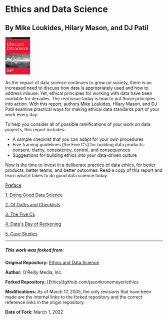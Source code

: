 # Ethics and Data Science
## By Mike Loukides, Hilary Mason, and DJ Patil
	  
[![Ethics and Data Science, by Mike Loukides](logo.png)]([https://resources.oreilly.com/examples/0636920203964](https://resources.oreilly.com/examples/0636920203964))
	  
As the impact of data science continues to grow on society, there is an increased need to discuss how data is appropriately used and how to address misuse. Yet, ethical principles for working with data have been available for decades. The real issue today is how to put those principles into action. With this report, authors Mike Loukides, Hilary Mason, and DJ Patil examine practical ways for making ethical data standards part of your work every day.

To help you consider all of possible ramifications of your work on data projects, this report includes:

* A sample checklist that you can adapt for your own procedures
* Five framing guidelines (the Five C’s) for building data products: consent, clarity, consistency, control, and consequences
* Suggestions for building ethics into your data-driven culture

Now is the time to invest in a deliberate practice of data ethics, for better products, better teams, and better outcomes. Read a copy of this report and learn what it takes to do good data science today.

[Preface](preface.md)

[1. Doing Good Data Science](doing_good_data_science.md)

[2. Of Oaths and Checklists](of_oaths_and_checklists.md)

[3. The Five Cs](the_five_cs.md)

[4. Data's Day of Reckoning](datas_day_of_reckoning.md)

[5. Case Studies](casestudies.md)


---

##### This work was forked from:

**Original Repository:** [Ethics and Data Science](https://resources.oreilly.com/examples/0636920203964)

**Author:** O'Reilly Media, Inc.

**Forked Repository:** [Ethics](github.com/jasonkronemeyer/ethics

**Modifications:** As of March 17, 2005, the only revisions that have been made are the internal links to the forked repository and the correct reference links in the origin repository.

**Date of Fork:** March 1, 2022
